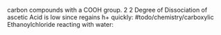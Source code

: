 carbon compounds with a COOH group. 2 2 
Degree of Dissociation of ascetic Acid is low since regains h+ quickly: #todo/chemistry/carboxylic 
Ethanoylchloride reacting with water:

 